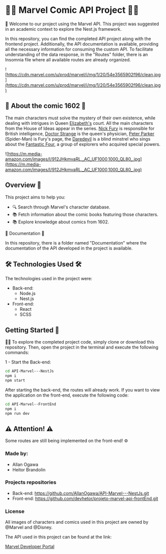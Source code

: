 # 🦸‍♂️ Marvel Comic API Project 🦸‍♂️

🚀 Welcome to our project using the Marvel API. This project was suggested in an academic context to explore the Nest.js framework.

In this repository, you can find the completed API project along with the frontend project. Additionally, the API documentation is available, providing all the necessary information for consuming the custom API. To facilitate understanding of the data response, in the "Routes" folder, there is an Insomnia file where all available routes are already organized.

![https://cdn.marvel.com/u/prod/marvel/i/mg/1/20/54e3565902f96/clean.jpg](https://cdn.marvel.com/u/prod/marvel/i/mg/1/20/54e3565902f96/clean.jpg)

## 📖  About the comic 1602 📖

The main characters must solve the mystery of their own existence, while dealing with intrigues in Queen [Elizabeth's](https://pt.wikipedia.org/wiki/Elizabeth_I_de_Inglaterra) court. All the main characters from the House of Ideas appear in the series. [Nick Fury](https://pt.wikipedia.org/wiki/Nick_Fury) is responsible for British intelligence, [Doctor Strange](https://pt.wikipedia.org/wiki/Doutor_Estranho) is the queen's physician, [Peter Parker](https://pt.wikipedia.org/wiki/Homem-Aranha) (Spider-Man) is Fury's page, the [Daredevil](https://pt.wikipedia.org/wiki/Demolidor) is a blind minstrel who sings about the [Fantastic Four](https://pt.wikipedia.org/wiki/Quarteto_Fant%C3%A1stico), a group of explorers who acquired special powers.

![https://m.media-amazon.com/images/I/912JHkmvaRL._AC_UF1000,1000_QL80_.jpg](https://m.media-amazon.com/images/I/912JHkmvaRL._AC_UF1000,1000_QL80_.jpg)

## Overview 📜

This project aims to help you:

- 🔍 Search through Marvel's character database.
- 📚 Fetch information about the comic books featuring those characters.
- 📚 Explore knowledge about comics from 1602.

📑 Documentation 📑

In this repository, there is a folder named "Documentation" where the documentation of the API developed in the project is available.

## 🛠️ Technologies Used 🛠️

The technologies used in the project were:

- Back-end:
    - Node.js
    - Nest.js
- Front-end:
    - React
    - SCSS

## Getting Started 🚀

👩‍💻 To explore the completed project code, simply clone or download this repository. Then, open the project in the terminal and execute the following commands:

1 - Start the Back-end:

```bash
cd API-Marvel---NestJs
npm i
npm start
```

After starting the back-end, the routes will already work. If you want to view the application on the front-end, execute the following code:

```bash
cd API-Marvel--FrontEnd
npm i
npm run dev
```

## ⚠️ Attention! ⚠️

Some routes are still being implemented on the front-end! ⚙️

### Made by:

- Allan Ogawa
- Heitor Brandolin

### Projects repositories

- Back-end: https://github.com/AllanOgawa/API-Marvel---NestJs.git
- Front-end: https://github.com/devhetor/projeto-marvel-api-frontEnd.git

### License

All images of characters and comics used in this project are owned by @Marvel and @Disney.

The API used in this project can be found at the link:

[Marvel Developer Portal](https://developer.marvel.com/)
